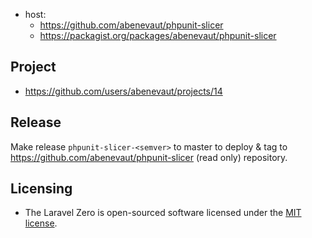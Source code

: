 - host:
  - https://github.com/abenevaut/phpunit-slicer
  - https://packagist.org/packages/abenevaut/phpunit-slicer

## Project

- https://github.com/users/abenevaut/projects/14

## Release

Make release `phpunit-slicer-<semver>` to master to deploy & tag to https://github.com/abenevaut/phpunit-slicer (read only) repository.

## Licensing

- The Laravel Zero is open-sourced software licensed under the [MIT license](https://opensource.org/license/mit/).
